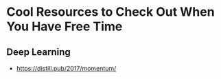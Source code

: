 # Cool Resources to Check Out When You Have Free Time

## Deep Learning
* https://distill.pub/2017/momentum/
